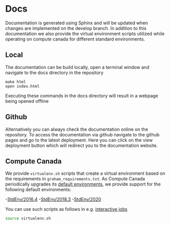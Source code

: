 # Docs

Documentation is generated using Sphinx and will be updated when changes are implemented on the develop branch. In addition to this documentation we also provide the virtual environment scripts utilized while operating on compute canada for different standard environments.

## Local

The documentation can be build locally, open a terminal window and navigate to the docs directory in the repository

```
make html
open index.html
```

Executing these commands in the docs directory will result in a webpage being opened offline

## Github

Alternatively you can always check the documentation online on the repository. To access the documentation via github navigate to the github pages and go to the latest deployment. Here you can click on the view deployment button which will redirect you to the documentation website.

## Compute Canada

We provide `virtualenv.sh` scripts that create a virtual environment based on the requirements in `graham_requirements.txt`. As Compute Canada periodically upgrades its [default environments](https://docs.computecanada.ca/wiki/Standard_software_environments), we provide support for the following default environments: 

   -[StdEnv/2016.4](stdenv-2016)
   -[StdEnv/2018.3](stdenv-2018)
   -[StdEnv/2020](stdenv-2020)


You can use such scripts as follows in e.g. [interactive jobs](https://docs.computecanada.ca/wiki/Running_jobs#Interactive_jobs)

```bash
source virtualenv.sh
```
